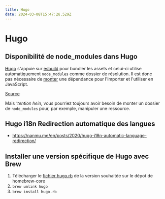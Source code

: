 ```yaml
---
title: Hugo
date: 2024-03-08T15:47:28.529Z
---
```

# Hugo

## Disponibilité de node_modules dans Hugo

[Hugo](https://gohugo.io) s'appuie sur [esbuild](https://esbuild.github.io) pour bundler les assets et celui-ci utilise automatiquement `node_modules` comme dossier de résolution. Il est donc pas nécessaire de [monter](https://gohugo.io/hugo-modules/configuration/#module-configuration-mounts) une dépendance pour l'importer et l'utiliser en JavaScript.

[Source](https://gohugo.io/hugo-pipes/js/#include-dependencies-in-packagejson--node_modules)

Mais _'tention hein_, vous pourriez toujours avoir besoin de monter un dossier de `node_modules` pour, par exemple, manipuler une ressource.

## Hugo i18n Redirection automatique des langues

- https://nanmu.me/en/posts/2020/hugo-i18n-automatic-language-redirection/

## Installer une version spécifique de Hugo avec Brew

1. Télécharger le [fichier hugo.rb](https://github.com/Homebrew/homebrew-core/blob/master/Formula/h/hugo.rb) de la version souhaitée sur le dépot de homebrew-core
2. `brew unlink hugo`
3. `brew install hugo.rb`

